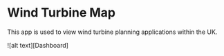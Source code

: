 # Wind Turbine Map

This app is used to view wind turbine planning applications within the UK.


![alt text][Dashboard]
